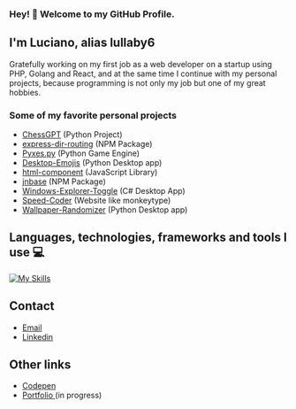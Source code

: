 ### Hey! 👋 Welcome to my GitHub Profile.
## I'm Luciano, alias lullaby6

Gratefully working on my first job as a web developer on a startup using PHP, Golang and React, and at the same time I continue with my personal projects, because programming is not only my job but one of my great hobbies.

### Some of my favorite personal projects

- [ChessGPT](https://github.com/lullaby6/ChessGPT) (Python Project)
- [express-dir-routing](https://github.com/lullaby6/express-dir-routing) (NPM Package)
- [Pyxes.py](https://github.com/lullaby6/Pyxes.py) (Python Game Engine)
- [Desktop-Emojis](https://github.com/lullaby6/Desktop-Emojis) (Python Desktop app)
- [html-component](https://github.com/lullaby6/html-component) (JavaScript Library)
- [jnbase](https://github.com/lullaby6/jnbase) (NPM Package)
- [Windows-Explorer-Toggle](https://github.com/lullaby6/Windows-Explorer-Toggle) (C# Desktop App)
- [Speed-Coder](https://github.com/lullaby6/Speed-Coder) (Website like monkeytype)
- [Wallpaper-Randomizer](https://github.com/lullaby6/Wallpaper-Randomizer) (Python Desktop app)

## Languages, technologies, frameworks and tools I use 💻
[![My Skills](https://skillicons.dev/icons?i=js,html,css,nodejs,express,prisma,react,svelte,astro,tailwind,golang,php,java,cs,python,fastapi,django,flask,mysql,postgresql,mongodb,git,docker,postman)](https://skillicons.dev)

## Contact
- [Email](mailto:lucianobrumer5@gmail.com)
- [Linkedin](linkedin.com/in/luciano-brumer/)

## Other links
- [Codepen](codepen.io/lucianobrumer)
- [Portfolio ](lullaby6.github.io) (in progress)
